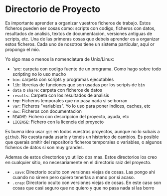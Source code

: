 Directorio de Proyecto
======================

Es importante aprender a organizar vuestros ficheros de trabajo. Estos ficheros
pueden ser cosas como: scripts con codigo, ficheros con datos, resultados de
analisis, textos de documentacion, versiones antiguas de scripts, etc. Una de
las primeras cosas que debeis aprender es a organizar estos ficheros. Cada uno
de nosotros tiene un sistema particular, aqui or propongo el mio.

Yo sigo mas o menos la nomenclatura de Unix/Linux:

* `src: carpeta con codigo fuente de un programa. Como hago sobre todo scripting no lo uso
  mucho
* `bin`: carpeta con scripts y programas ejecutables
* `lib`: librerias de funciones que son usadas por los scripts de `bin`
* `data` o `share`: carpeta con ficheros de datos
* `results`: Carpeta con los resultados de analisis
* `tmp`: Ficheros temporales que no pasa nada si se borran
* `var`: Ficheros "variables". Yo lo uso para poner indices, caches, etc
* `doc`: Ficheros con documentacion
* `README`: Fichero con descripcion del proyecto, ayuda, etc
* `LICENSE`: Fichero con la licencia del proyecto 

Es buena idea usar `git` en todos vuestros proyectos, aunque no lo subais a
`github`. No cuesta nada usarlo y teneis un historico de cambios. Es posible
que querais omitir del repositorio ficheros temporales o variables, o algunos
ficheros de datos si son muy grandes.

Ademas de estos directorios yo utilizo dos mas. Estos directorios los creo en
cualquier sitio, no necesariamente en el directorio raiz del proyecto.

* `.save`: Directorio oculto con versiones viejas de cosas. Las pongo ahi
  cuando no sirven pero quiero tenerlas a mano por si acaso.
* `.crap`: Directorio oculto con versiones viejas de cosas. En este caso son
  cosas que casi seguro que no quiero y que no pasa nada si las borro

